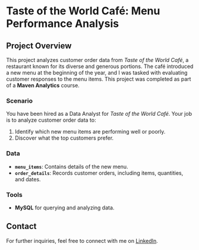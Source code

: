 # Taste of the World Café: Menu Performance Analysis

## Project Overview

This project analyzes customer order data from *Taste of the World Café*, a restaurant known for its diverse and generous portions. The café introduced a new menu at the beginning of the year, and I was tasked with evaluating customer responses to the menu items. This project was completed as part of a **Maven Analytics** course.

### Scenario

You have been hired as a Data Analyst for *Taste of the World Café*. Your job is to analyze customer order data to:
1. Identify which new menu items are performing well or poorly.
2. Discover what the top customers prefer.

### Data

- **`menu_items`**: Contains details of the new menu.
- **`order_details`**: Records customer orders, including items, quantities, and dates.

### Tools

- **MySQL** for querying and analyzing data.

## Contact
For further inquiries, feel free to connect with me on [LinkedIn](https://www.linkedin.com/in/faiq-syed-7494b5197/).
   
